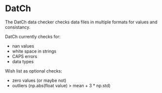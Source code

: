 # DatCh
The DatCh data checker checks data files in multiple formats for values and consistancy.

DatCh currently checks for:
- nan values
- white space in strings
- CAPS errors
- data types

Wish list as optional checks:
- zero values (or maybe not)
- outliers (np.abs(float value) > mean + 3 * np.std)
